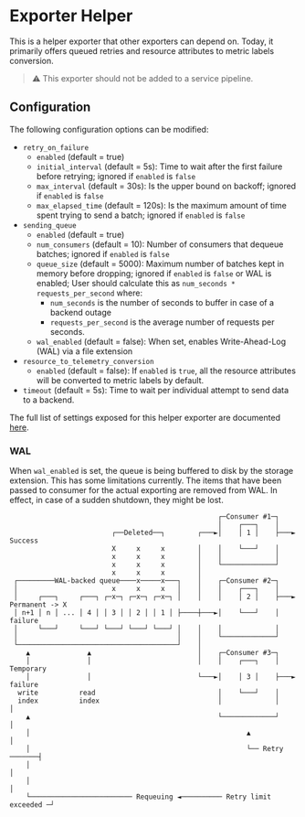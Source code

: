# Exporter Helper

This is a helper exporter that other exporters can depend on. Today, it
primarily offers queued retries  and resource attributes to metric labels conversion.

> :warning: This exporter should not be added to a service pipeline.

## Configuration

The following configuration options can be modified:

- `retry_on_failure`
  - `enabled` (default = true)
  - `initial_interval` (default = 5s): Time to wait after the first failure before retrying; ignored if `enabled` is `false`
  - `max_interval` (default = 30s): Is the upper bound on backoff; ignored if `enabled` is `false`
  - `max_elapsed_time` (default = 120s): Is the maximum amount of time spent trying to send a batch; ignored if `enabled` is `false`
- `sending_queue`
  - `enabled` (default = true)
  - `num_consumers` (default = 10): Number of consumers that dequeue batches; ignored if `enabled` is `false`
  - `queue_size` (default = 5000): Maximum number of batches kept in memory before dropping; ignored if `enabled` is `false` or WAL is enabled;
  User should calculate this as `num_seconds * requests_per_second` where:
    - `num_seconds` is the number of seconds to buffer in case of a backend outage
    - `requests_per_second` is the average number of requests per seconds.
  - `wal_enabled` (default = false): When set, enables Write-Ahead-Log (WAL) via a file extension
- `resource_to_telemetry_conversion`
  - `enabled` (default = false): If `enabled` is `true`, all the resource attributes will be converted to metric labels by default.
- `timeout` (default = 5s): Time to wait per individual attempt to send data to a backend.

The full list of settings exposed for this helper exporter are documented [here](factory.go).


### WAL

When `wal_enabled` is set, the queue is being buffered to disk by the storage extension. This has some limitations 
currently. The items that have been passed to consumer for the actual exporting are removed from WAL. 
In effect, in case of a sudden shutdown, they might be lost.

```
                                                   ┌─Consumer #1─┐
                                                   │    ┌───┐    │
                         ┌──Deleted──┐        ┌───►│    │ 1 │    ├───► Success
                         X     x     x        │    │    └───┘    │
                         x     x     x        │    │             │
                         x     x     x        │    └─────────────┘
                         x     x     x        │
 ┌─────────WAL-backed queue────x─────x───┐    │    ┌─Consumer #2─┐
 │                       x     x     x   │    │    │    ┌───┐    │
 │     ┌───┐     ┌───┐ ┌─x─┐ ┌─x─┐ ┌─x─┐ │    │    │    │ 2 │    ├───► Permanent -> X
 │ n+1 │ n │ ... │ 4 │ │ 3 │ │ 2 │ │ 1 │ ├────┼───►│    └───┘    │      failure
 │     └───┘     └───┘ └───┘ └───┘ └───┘ │    │    │             │
 │                                       │    │    └─────────────┘
 └───────────────────────────────────────┘    │
    ▲              ▲                          │    ┌─Consumer #3─┐
    │              │                          │    │    ┌───┐    │     Temporary
    │              │                          └───►│    │ 3 │    ├───►  failure
  write          read                              │    └───┘    │
  index          index                             │             │         │
    ▲                                              └─────────────┘         │
    │                                                     ▲                │
    │                                                     └── Retry ───────┤
    │                                                                      │
    │                                                                      │
    └───────────────────────── Requeuing ◄────────── Retry limit exceeded ─┘
```